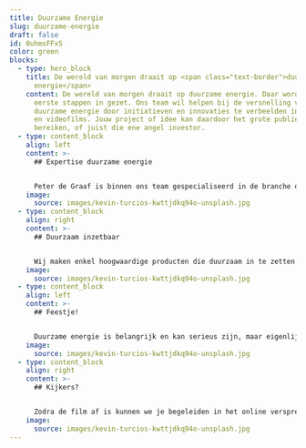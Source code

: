 ```yaml
---
title: Duurzame Energie
slug: duurzame-energie
draft: false
id: 0uhmsFFxS
color: green
blocks:
  - type: hero_block
    title: De wereld van morgen draait op <span class="text-border">duurzame
      energie</span>
    content: De wereld van morgen draait op duurzame energie. Daar worden nu de
      eerste stappen in gezet. Ons team wil helpen bij de versnelling van
      duurzame energie door initiatieven en innovaties te verbeelden in animatie
      en videofilms. Jouw project of idee kan daardoor het grote publiek
      bereiken, of juist die ene angel investor.
  - type: content_block
    align: left
    content: >-
      ## Expertise duurzame energie


      Peter de Graaf is binnen ons team gespecialiseerd in de branche duurzame energie en is het aanspreekpunt op dit vlak. Hij heeft veel expertise op dit gebied en samen met jou kan hij het verhaal duiden en begrijpbaar maken voor jouw doelgroep. Je kan Peter bellen op 085 -273 8331 om direct even te sparren over de mogelijkheden. Wij zijn tevens aangesloten bij het NVDE en Peter is hier ook het aanspreekpunt voor.
    image:
      source: images/kevin-turcios-kwttjdkq94o-unsplash.jpg
  - type: content_block
    align: right
    content: >-
      ## Duurzaam inzetbaar


      Wij maken enkel hoogwaardige producten die duurzaam in te zetten zijn. Dit betekent dat de film voor langere periodes inhoudelijk relevant en bruikbaar is. Dit realiseren we door het script en dus de inhoudt goed doornemen en opstellen.
    image:
      source: images/kevin-turcios-kwttjdkq94o-unsplash.jpg
  - type: content_block
    align: left
    content: >-
      ## Feestje!


      Duurzame energie is belangrijk en kan serieus zijn, maar eigenlijk proberen we er juist een feestje van te maken. Qua samenwerking met jullie en ons team en natuurlijk ook voor de eindgebruiker; de persoon die de film gaat kijken. Een feestje om samen creatief tot een prachtig product te komen en een feestje voor de kijker om naar te kijken. Mooie beelden, een boeiend verhaal en een interessante boodschap.
    image:
      source: images/kevin-turcios-kwttjdkq94o-unsplash.jpg
  - type: content_block
    align: right
    content: >-
      ## Kijkers?


      Zodra de film af is kunnen we je begeleiden in het online verspreiden ervan. Zo weet je zeker dat de boodschap van de film ook bij de juiste doelgroep terecht komt. Dit kan op LinkedIn, Instagram, Twitter en nog veel meer kanalen. Als je echt grote campagnes wil draaien met de film zullen we ook meerdere versies van de film maken om zo te testen welke versie het beste aanslaat bij je publiek. Bel ons direct voor vrijblijvend advies op 085 -273 8331.
    image:
      source: images/kevin-turcios-kwttjdkq94o-unsplash.jpg
---
```

